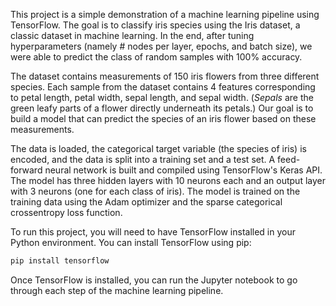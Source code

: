 This project is a simple demonstration of a machine learning pipeline using TensorFlow. The goal is to classify iris species using the Iris dataset, a classic dataset in machine learning. In the end, after tuning hyperparameters (namely # nodes per layer, epochs, and batch size), we were able to predict the class of random samples with 100% accuracy.

The dataset contains measurements of 150 iris flowers from three different species. Each sample from the dataset contains 4 features corresponding to petal length, petal width, sepal length, and sepal width. (*Sepals* are the green leafy parts of a flower directly underneath its petals.) Our goal is to build a model that can predict the species of an iris flower based on these measurements.

The data is loaded, the categorical target variable (the species of iris) is encoded, and the data is split into a training set and a test set. A feed-forward neural network is built and compiled using TensorFlow's Keras API. The model has three hidden layers with 10 neurons each and an output layer with 3 neurons (one for each class of iris). The model is trained on the training data using the Adam optimizer and the sparse categorical crossentropy loss function.

To run this project, you will need to have TensorFlow installed in your Python environment. You can install TensorFlow using pip:

```python
pip install tensorflow
```

Once TensorFlow is installed, you can run the Jupyter notebook to go through each step of the machine learning pipeline.
